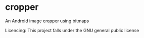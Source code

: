 # cropper
An Android image cropper using bitmaps

Licencing:
This project falls under the GNU general public license
